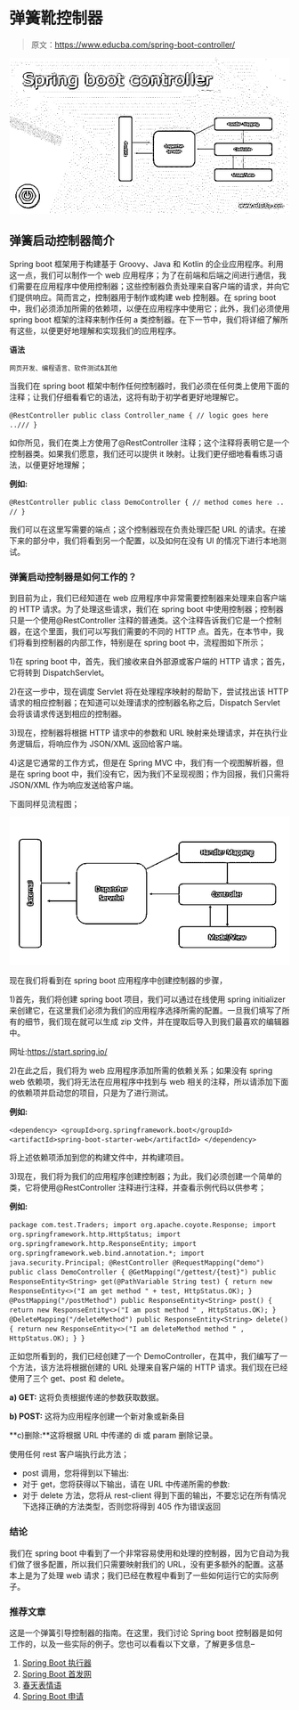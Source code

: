 # 弹簧靴控制器

> 原文：<https://www.educba.com/spring-boot-controller/>

![Spring boot controller](img/1e7b6c4812cc4d0ec96d952054d80feb.png)



## 弹簧启动控制器简介

Spring boot 框架用于构建基于 Groovy、Java 和 Kotlin 的企业应用程序。利用这一点，我们可以制作一个 web 应用程序；为了在前端和后端之间进行通信，我们需要在应用程序中使用控制器；这些控制器负责处理来自客户端的请求，并向它们提供响应。简而言之，控制器用于制作或构建 web 控制器。在 spring boot 中，我们必须添加所需的依赖项，以便在应用程序中使用它；此外，我们必须使用 spring boot 框架的注释来制作任何 a 类控制器。在下一节中，我们将详细了解所有这些，以便更好地理解和实现我们的应用程序。

**语法**

<small>网页开发、编程语言、软件测试&其他</small>

当我们在 spring boot 框架中制作任何控制器时，我们必须在任何类上使用下面的注释；让我们仔细看看它的语法，这将有助于初学者更好地理解它。

`@RestController
public class Controller_name {
// logic goes here ..///
}`

如你所见，我们在类上方使用了@RestController 注释；这个注释将表明它是一个控制器类。如果我们愿意，我们还可以提供 it 映射。让我们更仔细地看看练习语法，以便更好地理解；

**例如:**

`@RestController
public class DemoController {
// method comes here .. //
}`

我们可以在这里写需要的端点；这个控制器现在负责处理匹配 URL 的请求。在接下来的部分中，我们将看到另一个配置，以及如何在没有 UI 的情况下进行本地测试。

### 弹簧启动控制器是如何工作的？

到目前为止，我们已经知道在 web 应用程序中非常需要控制器来处理来自客户端的 HTTP 请求。为了处理这些请求，我们在 spring boot 中使用控制器；控制器只是一个使用@RestController 注释的普通类。这个注释告诉我们它是一个控制器，在这个里面，我们可以写我们需要的不同的 HTTP 点。首先，在本节中，我们将看到控制器的内部工作，特别是在 spring boot 中，流程图如下所示；

1)在 spring boot 中，首先，我们接收来自外部源或客户端的 HTTP 请求；首先，它将转到 DispatchServlet。

2)在这一步中，现在调度 Servlet 将在处理程序映射的帮助下，尝试找出该 HTTP 请求的相应控制器；在知道可以处理请求的控制器名称之后，Dispatch Servlet 会将该请求传送到相应的控制器。

3)现在，控制器将根据 HTTP 请求中的参数和 URL 映射来处理请求，并在执行业务逻辑后，将响应作为 JSON/XML 返回给客户端。

4)这是它通常的工作方式，但是在 Spring MVC 中，我们有一个视图解析器，但是在 spring boot 中，我们没有它，因为我们不呈现视图；作为回报，我们只需将 JSON/XML 作为响应发送给客户端。

下面同样见流程图；

![image12](img/cf01e810a6cded8005227dddfa3da9ee.png)



现在我们将看到在 spring boot 应用程序中创建控制器的步骤，

1)首先，我们将创建 spring boot 项目，我们可以通过在线使用 spring initializer 来创建它，在这里我们必须为我们的应用程序选择所需的配置。一旦我们填写了所有的细节，我们现在就可以生成 zip 文件，并在提取后导入到我们最喜欢的编辑器中。

网址:https://start.spring.io/

2)在此之后，我们将为 web 应用程序添加所需的依赖关系；如果没有 spring web 依赖项，我们将无法在应用程序中找到与 web 相关的注释，所以请添加下面的依赖项并启动您的项目，只是为了进行测试。

**例如:**

`<dependency>
<groupId>org.springframework.boot</groupId>
<artifactId>spring-boot-starter-web</artifactId>
</dependency>`

将上述依赖项添加到您的构建文件中，并构建项目。

3)现在，我们将为我们的应用程序创建控制器；为此，我们必须创建一个简单的类，它将使用@RestController 注释进行注释，并查看示例代码以供参考；

**例如:**

`package com.test.Traders;
import org.apache.coyote.Response;
import org.springframework.http.HttpStatus;
import org.springframework.http.ResponseEntity;
import org.springframework.web.bind.annotation.*;
import java.security.Principal;
@RestController
@RequestMapping("demo")
public class DemoController {
@GetMapping("/gettest/{test}")
public ResponseEntity<String> get(@PathVariable String test) {
return new ResponseEntity<>("I am get method " + test, HttpStatus.OK);
}
@PostMapping("/postMethod")
public ResponseEntity<String> post() {
return new ResponseEntity<>("I am post method " , HttpStatus.OK);
}
@DeleteMapping("/deleteMethod")
public ResponseEntity<String> delete() {
return new ResponseEntity<>("I am deleteMethod method " , HttpStatus.OK);
}
}`

正如您所看到的，我们已经创建了一个 DemoController，在其中，我们编写了一个方法，该方法将根据创建的 URL 处理来自客户端的 HTTP 请求。我们现在已经使用了三个 get、post 和 delete。

**a) GET:** 这将负责根据传递的参数获取数据。

**b) POST:** 这将为应用程序创建一个新对象或新条目

**c)删除:**这将根据 URL 中传递的 di 或 param 删除记录。

使用任何 rest 客户端执行此方法；

*   post 调用，您将得到以下输出:
*   对于 get，您将获得以下输出，请在 URL 中传递所需的参数:
*   对于 delete 方法，您将从 rest-client 得到下面的输出，不要忘记在所有情况下选择正确的方法类型，否则您将得到 405 作为错误返回

### 结论

我们在 spring boot 中看到了一个非常容易使用和处理的控制器，因为它自动为我们做了很多配置，所以我们只需要映射我们的 URL，没有更多额外的配置。这基本上是为了处理 web 请求；我们已经在教程中看到了一些如何运行它的实际例子。

### 推荐文章

这是一个弹簧引导控制器的指南。在这里，我们讨论 Spring boot 控制器是如何工作的，以及一些实际的例子。您也可以看看以下文章，了解更多信息–

1.  [Spring Boot 执行器](https://www.educba.com/spring-boot-actuator/)
2.  [Spring Boot 首发网](https://www.educba.com/spring-boot-starter-web/)
3.  [春天表情语](https://www.educba.com/spring-expression-language/)
4.  [Spring Boot 申请](https://www.educba.com/spring-boot-application/)





